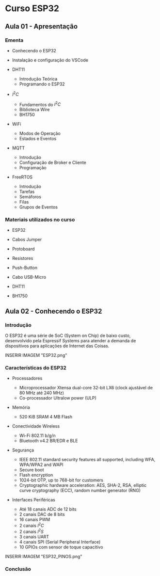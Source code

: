 # Curso ESP32


## Aula 01 - Apresentação

### Ementa

* Conhecendo o ESP32

* Instalação e configuração do VSCode

* DHT11

	- Introdução Teórica
	- Programando o ESP32

* $I^{2}C$

	- Fundamentos do $I^{2}C$
	- Biblioteca Wire
	- BH1750

* WiFi

	- Modos de Operação
	- Estados e Eventos

* MQTT

	- Introdução
	- Configuração de Broker e Cliente
	- Programação

* FreeRTOS

	- Introdução
	- Tarefas
	- Semáforos
	- Filas
	- Grupos de Eventos

### Materiais utilizados no curso

* ESP32

* Cabos Jumper

* Protoboard

* Resistores

* Push-Button

* Cabo USB-Micro

* DHT11

* BH1750

## Aula 02 - Conhecendo o ESP32

### Introdução

O ESP32 é uma série de SoC (System on Chip) de baixo custo, desenvolvido pela Espressif Systems para atender a demanda de dispositivos para aplicações de Internet das Coisas.

INSERIR IMAGEM "ESP32.png"

### Características do ESP32

* Processadores

	- Microprocessador Xtensa dual-core 32-bit LX6 (clock ajustável de 80 MHz até 240 MHz)
	- Co-processador Ultralow power (ULP)

* Memória

	- 520 KiB SRAM
	4 MB Flash

* Conectividade Wireless

	- Wi-Fi 802.11 b/g/n
	- Bluetooth v4.2 BR/EDR e BLE

* Segurança

	- IEEE 802.11 standard security features all supported, including WFA, WPA/WPA2 and WAPI
	- Secure boot
	- Flash encryption
	- 1024-bit OTP, up to 768-bit for customers
	- Cryptographic hardware acceleration: AES, SHA-2, RSA, elliptic curve cryptography (ECC), random number generator (RNG)

* Interfaces Periféricas

	- Até 18 canais ADC de 12 bits
	- 2 canais DAC de 8 bits
	- 16 canais PWM
	- 2 canais $I^{2}C$
	- 2 canais $I^{2}S$
	- 3 canais UART
	- 4 canais SPI (Serial Peripheral Interface)
	- 10 GPIOs com sensor de toque capacitivo

INSERIR IMAGEM "ESP32_PINOS.png"



### Conclusão


